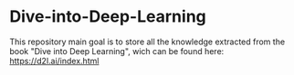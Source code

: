# Dive-into-Deep-Learning

This repository main goal is to store all the knowledge extracted from the book "Dive into Deep Learning", wich can be found here:
https://d2l.ai/index.html